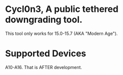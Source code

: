 # Cycl0n3, A public tethered downgrading tool.

This tool only works for 15.0-15.7 (AKA "Modern Age").

# Supported Devices

A10-A16. That is AFTER development.
